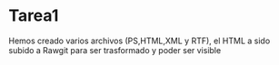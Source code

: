 # Tarea1
Hemos creado varios archivos (PS,HTML,XML y RTF), el HTML a sido subido a Rawgit para ser trasformado y poder ser visible
